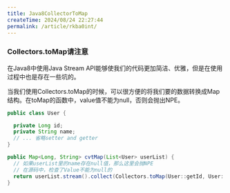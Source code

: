 ```yaml
---
title: Java8CollectorToMap
createTime: 2024/08/24 22:27:44
permalink: /article/rkba0int/
---
```

### Collectors.toMap请注意

在Java8中使用Java Stream API能够使我们的代码更加简洁、优雅，但是在使用过程中也是存在一些坑的。

当我们使用Collectors.toMap的时候，可以很方便的将我们要的数据转换成Map结构。在toMap的函数中，value值不能为null，否则会抛出NPE。

~~~java
public class User {

  private Long id;
  private String name;
  // ... 省略setter and getter
}

public Map<Long, String> cvtMap(List<User> userList) {
  // 如果userList里的name存在null值，那么这里会抛NPE
  // 在源码中，检查了Value不能为null的
  return userList.stream().collect(Collectors.toMap(User::getId, User::getName));
}
~~~